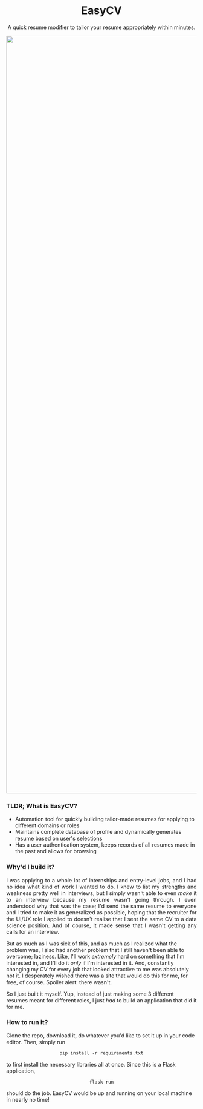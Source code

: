 <h1 align="center"> EasyCV </h1>

<p align="center"> A quick resume modifier to tailor your resume appropriately within minutes. </p>

<img src="https://25.media.tumblr.com/tumblr_lycevj5uii1r621gdo1_500.gif" width="2000">

<h3> TLDR; What is <b>EasyCV</b>?</h3>
<ul>
  <li>Automation tool for quickly building tailor-made resumes for applying to different domains or roles</li>
  <li>Maintains complete database of profile and dynamically generates resume based on user's selections</li>
  <li>Has a user authentication system, keeps records of all resumes made in the past and allows for browsing</li>
</ul>

<h3> Why'd I build it? </h3>
<p align="justify"> 
  I was applying to a whole lot of internships and entry-level jobs, and I had no idea what kind of work I wanted to do. I knew to list my strengths and weakness pretty well in interviews, but I simply wasn't able to even <em>make</em> it to an interview because my resume wasn't going through. I even understood why that was the case; I'd send the same resume to everyone and I tried to make it as generalized as possible, hoping that the recruiter for the UI/UX role I applied to doesn't realise that I sent the same CV to a data science position. And of course, it made sense that I wasn't getting any calls for an interview.
  
  But as much as I was sick of this, and as much as I realized what the problem was, I also had another problem that I still haven't been able to overcome; laziness. Like, I'll work <em>extremely</em> hard on something that I'm interested in, and I'll do it <em>only</em> if I'm interested in it. And, constantly changing my CV for every job that looked attractive to me was absolutely not it. I desperately wished there was a site that would do this for me, for free, of course. Spoiler alert: there wasn't.
  
  So I just built it myself. Yup, instead of just making some 3 different resumes meant for different roles, I just <em>had</em> to build an application that did it for me.
</p>

<h3> How to run it? </h3>
<p> Clone the repo, download it, do whatever you'd like to set it up in your code editor. Then, simply run </p>
<p align="center"> <code> pip install -r requirements.txt </code> </p>
<p> to first install the necessary libraries all at once. Since this is a Flask application, </p>
<p align="center"> <code> flask run </code> </p>
<p> should do the job. EasyCV would be up and running on your local machine in nearly no time! </p>
